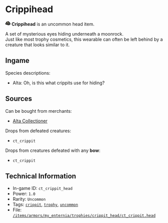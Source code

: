 # Crippihead

<img src="https://raw.githubusercontent.com/Ceterai/Enternia/main/items/armors/my_enternia/trophies/crippit_head/icon.png" alt="Crippihead icon" loading="lazy" height="16px" width="auto" /> **Crippihead** is an uncommon head item.

A set of mysterious eyes hiding underneath a moonrock.  
Just like most trophy cosmetics, this wearable can often be left behind by a creature that looks similar to it.

## Ingame

Species descriptions:

- Alta: Oh, is this what crippits use for hiding?

## Sources

Can be bought from merchants:

- [Alta Collectioner](https://ceterai.github.io/MyEnternia/Wiki/AltaCollectioner)

Drops from defeated creatures:

- `ct_crippit`

Drops from creatures defeated with any **bow**:

- `ct_crippit`

## Technical Information

- In-game ID: `ct_crippit_head`
- Power: `1.0`
- Rarity: `Uncommon`
- Tags: [`crippit`](https://ceterai.github.io/MyEnternia/Wiki/Tags/Crippit), [`trophy`](https://ceterai.github.io/MyEnternia/Wiki/Tags/Trophy), [`uncommon`](https://ceterai.github.io/MyEnternia/Wiki/Tags/Uncommon)
- File: [`/items/armors/my_enternia/trophies/crippit_head/ct_crippit.head`](https://github.com/Ceterai/Enternia/blob/main/items/armors/my_enternia/trophies/crippit_head/ct_crippit.head)
